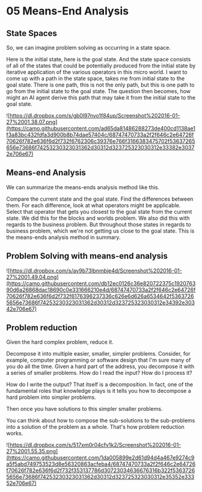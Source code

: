 # 05 Means-End Analysis

## State Spaces
So, we can imagine problem solving as occurring in a state space.

Here is the initial state, here is the goal state. And the state space consists of all of the states that could be potentially produced from the initial state by iterative application of the various operators in this micro world. I want to come up with a path in the state space, takes me from initial state to the goal state. There is one path, this is not the only path, but this is one path to go from the initial state to the goal state. The question then becomes, how might an AI agent derive this path that may take it from the initial state to the goal state.

![https://dl.dropbox.com/s/gb0l97nvo1f84up/Screenshot%202016-01-27%2001.38.07.png](https://camo.githubusercontent.com/ad65da81486288273de400cd1138ae1f3a83bc432fdfa3d900b8b74dae57404c/68747470733a2f2f646c2e64726f70626f782e636f6d2f732f6762306c39376e766f3166383475702f53637265656e73686f74253230323031362d30312d323725323030312e33382e30372e706e67)
## Means-end Analysis
We can summarize the means-ends analysis method like this.

Compare the current state and the goal state. Find the differences between them. For each difference, look at what operators might be applicable. Select that operator that gets you closest to the goal state from the current state. We did this for the blocks and worlds problem. We also did this with regards to the business problem. But throughout those states in regards to business problem, which we're not getting us close to the goal state. This is the means-ends analysis method in summary.
## Problem Solving with means-end analysis
![https://dl.dropbox.com/s/av9b73lbnmbje4d/Screenshot%202016-01-27%2001.49.04.png](https://camo.githubusercontent.com/db12ec0126c36e820722375c192076390d6a26868dac18690c0e331666210e4d/68747470733a2f2f646c2e64726f70626f782e636f6d2f732f6176396237336c626e6d626a6534642f53637265656e73686f74253230323031362d30312d323725323030312e34392e30342e706e67)
## Problem reduction
Given the hard complex problem, reduce it.

Decompose it into multiple easier, smaller, simpler problems. Consider, for example, computer programming or software design that I'm sure many of you do all the time. Given a hard part of the address, you decompose it with a series of smaller problems. How do I read the input? How do I process it?

How do I write the output? That itself is a decomposition. In fact, one of the fundamental roles that knowledge plays is it tells you how to decompose a hard problem into simpler problems.

Then once you have solutions to this simpler smaller problems.

You can think about how to compose the sub-solutions to the sub-problems into a solution of the problem as a whole. That's how problem reduction works.

![https://dl.dropbox.com/s/517xm0r04cfv1k2/Screenshot%202016-01-27%2001.55.35.png](https://camo.githubusercontent.com/1da005899e2d61d94d4a467e9274c9a5f5abd749753523d8e56320863acfeba4/68747470733a2f2f646c2e64726f70626f782e636f6d2f732f353137786d30723034636676316b322f53637265656e73686f74253230323031362d30312d323725323030312e35352e33352e706e67)
